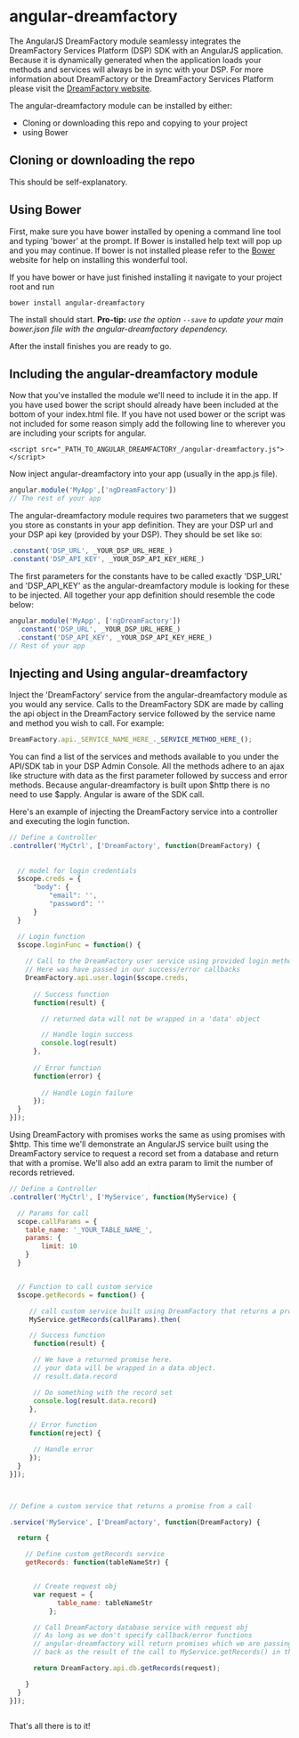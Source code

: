 angular-dreamfactory
====================


The AngularJS DreamFactory module seamlessy integrates the DreamFactory Services Platform (DSP) SDK with an AngularJS application.  Because it is dynamically generated when the application loads your methods and services will always be in sync with your DSP.  For more information about DreamFactory or the DreamFactory Services Platform please visit the [DreamFactory website](https://www.dreamfactory.com).


The angular-dreamfactory module can be installed by either:

* Cloning or downloading this repo and copying to your project
* using Bower


## Cloning or downloading the repo
This should be self-explanatory.


## Using Bower
First, make sure you have bower installed by opening a command line tool and typing 'bower' at the prompt.
If Bower is installed help text will pop up and you may continue.  If bower is not installed please refer to the [Bower](http://bower.io) website for help on installing this wonderful tool.

If you have bower or have just finished installing it navigate to your project root and run 

`bower install angular-dreamfactory`

The install should start.  **Pro-tip:** _use the option `--save` to update your main bower.json file with the angular-dreamfactory dependency._

After the install finishes you are ready to go.


## Including the angular-dreamfactory module

Now that you've installed the module we'll need to include it in the app.  If you have used bower the script should already have been included at the bottom of your index.html file.  If you have not used bower or the script was not included for some reason simply add the following line to wherever you are including your scripts for angular.

```
<script src="_PATH_TO_ANGULAR_DREAMFACTORY_/angular-dreamfactory.js"></script>
```

Now inject angular-dreamfactory into your app (usually in the app.js file).

```javascript
angular.module('MyApp',['ngDreamFactory'])
// The rest of your app
```

The angular-dreamfactory module requires two parameters that we suggest you store as constants in your app definition.  They are your DSP url and your DSP api key (provided by your DSP).  They should be set like so:

```javascript
.constant('DSP_URL', _YOUR_DSP_URL_HERE_)
.constant('DSP_API_KEY', _YOUR_DSP_API_KEY_HERE_)
```

The first parameters for the constants have to be called exactly 'DSP_URL' and 'DSP_API_KEY' as the angular-dreamfactory module is looking for these to be injected. All together your app definition should resemble the code below:

```javascript
angular.module('MyApp', ['ngDreamFactory'])
  .constant('DSP_URL', _YOUR_DSP_URL_HERE_)
  .constant('DSP_API_KEY', _YOUR_DSP_API_KEY_HERE_)
// Rest of your app
```

## Injecting and Using angular-dreamfactory

Inject the 'DreamFactory' service from the angular-dreamfactory module as you would any service.  Calls to the DreamFactory SDK are made by calling the api object in the DreamFactory service followed by the service name and method you wish to call.  For example:

```javascript
DreamFactory.api._SERVICE_NAME_HERE_._SERVICE_METHOD_HERE_();
```

You can find a list of the services and methods available to you under the API/SDK tab in your DSP Admin Console. All the methods adhere to an ajax like structure with data as the first parameter followed by success and error methods.  Because angular-dreamfactory is built upon $http there is no need to use $apply.  Angular is aware of the SDK call.


Here's an example of injecting the DreamFactory service into a controller and executing the login function.

```javascript
// Define a Controller
.controller('MyCtrl', ['DreamFactory', function(DreamFactory) {
  
  
  // model for login credentials
  $scope.creds = {
      "body": {
          "email": '',
          "password": ''
      }
  }

  // Login function
  $scope.loginFunc = function() {
  
    // Call to the DreamFactory user service using provided login method
    // Here was have passed in our success/error callbacks
    DreamFactory.api.user.login($scope.creds,
    
      // Success function
      function(result) {

        // returned data will not be wrapped in a 'data' object

        // Handle login success
        console.log(result)
      },
      
      // Error function
      function(error) {
      
        // Handle Login failure
      });
  }
}]);
```


Using DreamFactory with promises works the same as using promises with $http.  This time we'll demonstrate an AngularJS service built using the DreamFactory service to request a record set from a database and return that with a promise.  We'll also add an extra param to limit the number of records retrieved.

```javascript
// Define a Controller
.controller('MyCtrl', ['MyService', function(MyService) {

  // Params for call
  scope.callParams = {
    table_name: '_YOUR_TABLE_NAME_',
    params: {
        limit: 10
    }
  }


  // Function to call custom service
  $scope.getRecords = function() {

     // call custom service built using DreamFactory that returns a promise
     MyService.getRecords(callParams).then(

     // Success function
      function(result) {

      // We have a returned promise here.
      // your data will be wrapped in a data object.
      // result.data.record

      // Do something with the record set
      console.log(result.data.record)
     },

     // Error function
     function(reject) {

      // Handle error
     });
  }
}]);



// Define a custom service that returns a promise from a call

.service('MyService', ['DreamFactory', function(DreamFactory) {

  return {

    // Define custom getRecords service
    getRecords: function(tableNameStr) {


      // Create request obj
      var request = {
            table_name: tableNameStr
          };

      // Call DreamFactory database service with request obj
      // As long as we don't specify callback/error functions
      // angular-dreamfactory will return promises which we are passing
      // back as the result of the call to MyService.getRecords() in the controller

      return DreamFactory.api.db.getRecords(request);

    }
  }
}]);



```

That's all there is to it!



